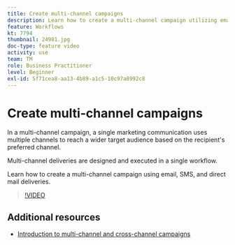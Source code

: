 ```yaml
---
title: Create multi-channel campaigns
description: Learn how to create a multi-channel campaign utilizing email, SMS, and a direct mail deliveries.
feature: Workflows
kt: 7794
thumbnail: 24981.jpg
doc-type: feature video
activity: use
team: TM
role: Business Practitioner
level: Beginner
exl-id: 5f71cea8-aa13-4b89-a1c5-10c97a8992c8
---
```

# Create multi-channel campaigns

In a multi-channel campaign, a single marketing communication uses multiple channels to reach a wider target audience based on the recipient's preferred channel.

Multi-channel deliveries are designed and executed in a single workflow.

Learn how to create a multi-channel campaign using email, SMS, and direct mail deliveries.

>[!VIDEO](https://video.tv.adobe.com/v/24981?quality=12)

## Additional resources

* [Introduction to multi-channel and cross-channel campaigns](/help/orchestrate-campaigns/introduction-to-cross-and-multi-channel-campaigns.md)
